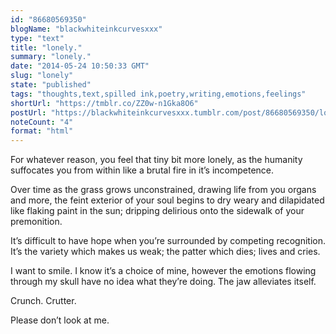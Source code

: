 ```yaml
---
id: "86680569350"
blogName: "blackwhiteinkcurvesxxx"
type: "text"
title: "lonely."
summary: "lonely."
date: "2014-05-24 10:50:33 GMT"
slug: "lonely"
state: "published"
tags: "thoughts,text,spilled ink,poetry,writing,emotions,feelings"
shortUrl: "https://tmblr.co/ZZ0w-n1Gka8O6"
postUrl: "https://blackwhiteinkcurvesxxx.tumblr.com/post/86680569350/lonely"
noteCount: "4"
format: "html"
---
```


For whatever reason, you feel that tiny bit more lonely, as the humanity suffocates you from within like a brutal fire in it’s incompetence.

Over time as the grass grows unconstrained, drawing life from you organs and more, the feint exterior of your soul begins to dry weary and dilapidated like flaking paint in the sun; dripping delirious onto the sidewalk of your premonition.

It’s difficult to have hope when you’re surrounded by competing recognition. It’s the variety which makes us weak; the patter which dies; lives and cries.

I want to smile. I know it’s a choice of mine, however the emotions flowing through my skull have no idea what they’re doing. The jaw alleviates itself. 

Crunch. Crutter. 

Please don’t look at me.